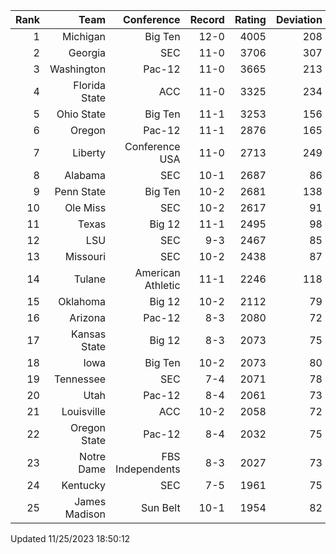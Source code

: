 | Rank  | Team                 | Conference           | Record   | Rating | Deviation |
| ---:  | ---:                 | ---:                 | ---:     | ---:   | ---:      |
| 1     | Michigan             | Big Ten              | 12-0     | 4005   | 208       |
| 2     | Georgia              | SEC                  | 11-0     | 3706   | 307       |
| 3     | Washington           | Pac-12               | 11-0     | 3665   | 213       |
| 4     | Florida State        | ACC                  | 11-0     | 3325   | 234       |
| 5     | Ohio State           | Big Ten              | 11-1     | 3253   | 156       |
| 6     | Oregon               | Pac-12               | 11-1     | 2876   | 165       |
| 7     | Liberty              | Conference USA       | 11-0     | 2713   | 249       |
| 8     | Alabama              | SEC                  | 10-1     | 2687   | 86        |
| 9     | Penn State           | Big Ten              | 10-2     | 2681   | 138       |
| 10    | Ole Miss             | SEC                  | 10-2     | 2617   | 91        |
| 11    | Texas                | Big 12               | 11-1     | 2495   | 98        |
| 12    | LSU                  | SEC                  | 9-3      | 2467   | 85        |
| 13    | Missouri             | SEC                  | 10-2     | 2438   | 87        |
| 14    | Tulane               | American Athletic    | 11-1     | 2246   | 118       |
| 15    | Oklahoma             | Big 12               | 10-2     | 2112   | 79        |
| 16    | Arizona              | Pac-12               | 8-3      | 2080   | 72        |
| 17    | Kansas State         | Big 12               | 8-3      | 2073   | 75        |
| 18    | Iowa                 | Big Ten              | 10-2     | 2073   | 80        |
| 19    | Tennessee            | SEC                  | 7-4      | 2071   | 78        |
| 20    | Utah                 | Pac-12               | 8-4      | 2061   | 73        |
| 21    | Louisville           | ACC                  | 10-2     | 2058   | 72        |
| 22    | Oregon State         | Pac-12               | 8-4      | 2032   | 75        |
| 23    | Notre Dame           | FBS Independents     | 8-3      | 2027   | 73        |
| 24    | Kentucky             | SEC                  | 7-5      | 1961   | 75        |
| 25    | James Madison        | Sun Belt             | 10-1     | 1954   | 82        |

Updated 11/25/2023 18:50:12
